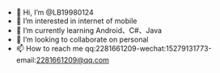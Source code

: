 - 👋 Hi, I’m @LB19980124
- 👀 I’m interested in internet of mobile 
- 🌱 I’m currently learning Android、C#、Java
- 💞️ I’m looking to collaborate on personal
- 📫 How to reach me qq:2281661209-wechat:15279131773-email:2281661209@qq.com

<!---
LB19980124/LB19980124 is a ✨ special ✨ repository because its `README.md` (this file) appears on your GitHub profile.
You can click the Preview link to take a look at your changes.
--->
